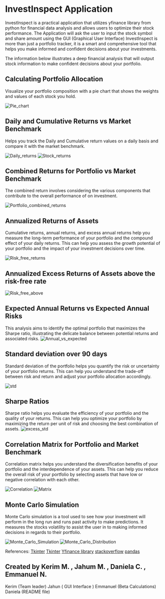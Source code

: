 
# InvestInspect Application

InvestInspect  is a practical application that utilizes yfinance library from python for financial data analysis and allows users to optimize their stock performance. The Application will ask the user to input the stock symbol and share amount using the GUI (Graphical User Interface) 
InvestInspect is more than just a portfolio tracker, it is a smart and comprehensive tool that helps you make informed and confident decisions about your investments. 


The information below illustrates a deep financial analysis that will output stock information to make confident decisions about your portfolio. 



## Calculating  Portfolio Allocation 
Visualize your portfolio composition with a pie chart that shows the weights and values of each stock you hold.

![Pie_chart](gui_images/portfolio_allocation.png)



## Daily and Cumulative Returns vs Market Benchmark
Helps you track the Daily and Cumulative return values on a daily basis and compare it with the  market benchmark. 

![Daily_returns](gui_images/cumulative_returns.png)
![Stock_returns](gui_images/individual_cumulative_returns.png)


## Combined Returns for Portfolio vs Market Benchmark 
The combined return involves considering the various components that contribute to the overall performance of on investment. 

![Portfolio_combined_returns](gui_images/combined_returns.png)


##  Annualized Returns of Assets 
Cumulative returns, annual returns, and excess annual returns help you measure the long-term performance of your portfolio and the compound effect of your daily returns. This can help you assess the growth potential of your portfolio and the impact of your investment decisions over time.


![Risk_free_returns](gui_images/annualized_returns.png)

## Annualized Excess Returns of Assets above the risk-free rate


![Risk_free_above](gui_images/annualized_excess_returns.png)


## Expected Annual Returns vs Expected Annual Risks 
This analysis aims to identify the optimal portfolio that maximizes the Sharpe ratio, illustrating the delicate balance between potential returns and associated risks.
![Annual_vs_expected](gui_images/portfolio_risk_return.png)


##  Standard deviation over 90 days 
Standard deviation of the portfolio helps you quantify the risk or uncertainty of your portfolio returns. This can help you understand the trade-off between risk and return and adjust your portfolio allocation accordingly.

![std](gui_images/standard_deviation.png)


## Sharpe Ratios
Sharpe ratio helps you evaluate the efficiency of your portfolio and the quality of your returns. This can help you optimize your portfolio by maximizing the return per unit of risk and choosing the best combination of assets.
![excess_std](gui_images/annualized_sharpe.png)

##  Correlation Matrix for Portfolio and Market Benchmark 
Correlation matrix helps you understand the diversification benefits of your portfolio and the interdependence of your assets. This can help you reduce the overall risk of your portfolio by selecting assets that have low or negative correlation with each other.

![Correlation](gui_images/correlation_heatmap.png)
![Matrix](gui_images/portfolio_correlation.png)

## Monte Carlo Simulation 
Monte Carlo simulation is a tool used to see how your investment will perform in the long run and runs past activity to make predictions. It measures the stocks volatility to assist the user  in to making informed decisions in regards to their portfolio. 

![Monte_Carlo_Simulation](gui_images/Monte_Carlo_10_year.png)
![Monte_Carlo_Distribution](gui_images/Monte_Carlo_10year_dist_plot.png)

References:
[Tkinter](https://www.youtube.com/watch?v=0tM-l_ZsxjUz)
[Tkinter](https://www.youtube.com/watch?v=5qOnzF7RsNA)
[Yfinance library](https://www.youtube.com/watch?v=7wAQCwdvqqo)
[stackoverflow](https://stackoverflow.com)
[pandas](https://pandas.pydata.org/docs/user_guide/basics.html)


## Created by Kerim M. , Jahum M. , Daniela C. , Emmanuel N. 

Kerim  (Team leader)
Jahun ( GUI Interface )
Emmanuel (Beta Calculations)
Daniela (README file) 